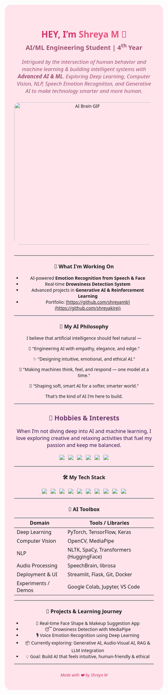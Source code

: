 <!--
🌸 Shreya M | AI/ML Engineering Student | Final Year(7th SEM)
-->

<div align="center" style="background:#ffe4ec; padding: 35px 30px; border-radius: 20px; max-width: 720px; margin: auto; font-family: 'Segoe UI', Tahoma, Geneva, Verdana, sans-serif;">

<h1 style="color:#d6336c; margin-bottom: 0;">HEY, I’m <span style="color:#e75480;">Shreya M</span> 🌸</h1>
<p style="color:#9c5271; font-size: 20px; margin-top: 5px; font-weight: 600;">AI/ML Engineering Student | 4<sup>th</sup> Year</p>

<p style="color:#9c5271; font-size: 17px; max-width: 600px; margin: 15px auto 25px auto; font-style: italic;">
Intrigued by the intersection of human behavior and machine learning & building intelligent systems with <strong>Advanced AI & ML</strong>. Exploring Deep Learning, Computer Vision, NLP, Speech Emotion Recognition, and Generative AI to make technology smarter and more human.
</p>


<img src="https://media1.tenor.com/m/xei0iF6HWToAAAAC/pjsk-pjsk-anime.gif" width="450" alt="AI Brain GIF" style="border-radius:15px; margin-bottom: 20px;" />

---

### 🎯 What I'm Working On
- AI-powered **Emotion Recognition from Speech & Face**
- Real-time **Drowsiness Detection System**
- Advanced projects in **Generative AI & Reinforcement Learning**
- Portfolio: [https://github.com/shreyamb](https://github.com/shreyakirei)



---

### 🌷 My AI Philosophy

I believe that artificial intelligence should feel natural —  


🎀 "Engineering AI with empathy, elegance, and edge."

✨ "Designing intuitive, emotional, and ethical AI."

🧠 "Making machines think, feel, and respond — one model at a time."

🌸 "Shaping soft, smart AI for a softer, smarter world."



That's the kind of AI I'm here to build.

---

<div style="max-width: 650px; margin: 20px auto; font-family: 'Segoe UI', Tahoma, Geneva, Verdana, sans-serif; color: #38104A;">

  <h2 style="text-align:center; color:#6B3B6B;">🎨 Hobbies & Interests</h2>
  
  <p style="text-align:center; font-size: 16px; max-width: 600px; margin: 0 auto 20px auto;">
    When I’m not diving deep into AI and machine learning, I love exploring creative and relaxing activities that fuel my passion and keep me balanced.
  </p>

  <div style="display:flex; justify-content:center; flex-wrap: wrap; gap: 12px;">
    <img src="https://img.shields.io/badge/Reading-F3D6F5?style=for-the-badge&logo=bookstack&logoColor=38104A" />
    <img src="https://img.shields.io/badge/Drawing-F9E0F7?style=for-the-badge&logo=paintbrush&logoColor=38104A" />
    <img src="https://img.shields.io/badge/Music-F7D6E9?style=for-the-badge&logo=music&logoColor=38104A" />
    <img src="https://img.shields.io/badge/Traveling-FBE9F9?style=for-the-badge&logo=airplane&logoColor=38104A" />
    <img src="https://img.shields.io/badge/Yoga-EAD6F3?style=for-the-badge&logo=yoga&logoColor=38104A" />
    <img src="https://img.shields.io/badge/Photography-F4B6D9?style=for-the-badge&logo=camera&logoColor=38104A" />
  </div>
  
</div>


---

### 🛠️ My Tech Stack

<div style="display:flex; justify-content:center; flex-wrap: wrap; gap: 12px; margin-top: 20px;">
  <img src="https://img.shields.io/badge/Python-F3D6F5?style=for-the-badge&logo=python&logoColor=38104A" />
  <img src="https://img.shields.io/badge/TensorFlow-F9E0F7?style=for-the-badge&logo=tensorflow&logoColor=38104A" />
  <img src="https://img.shields.io/badge/PyTorch-F7D6E9?style=for-the-badge&logo=pytorch&logoColor=38104A" />
  <img src="https://img.shields.io/badge/OpenCV-E7D9F8?style=for-the-badge&logo=opencv&logoColor=38104A" />
  <img src="https://img.shields.io/badge/Scikit--Learn-FBE9F9?style=for-the-badge&logo=scikit-learn&logoColor=38104A" />
  <img src="https://img.shields.io/badge/SpeechBrain-EAD6F3?style=for-the-badge&logoColor=38104A" />
  <img src="https://img.shields.io/badge/Keras-F4B6D9?style=for-the-badge&logo=keras&logoColor=38104A" />
  <img src="https://img.shields.io/badge/Git-F9D3F1?style=for-the-badge&logo=git&logoColor=38104A" />
  <img src="https://img.shields.io/badge/Docker-D9C4F9?style=for-the-badge&logo=docker&logoColor=38104A" />
  <img src="https://img.shields.io/badge/Streamlit-F7D6E9?style=for-the-badge&logo=streamlit&logoColor=38104A" />
</div>


---
### 🧰 AI Toolbox

| Domain               | Tools / Libraries                      |
|----------------------|----------------------------------------|
| Deep Learning        | PyTorch, TensorFlow, Keras             |
| Computer Vision      | OpenCV, MediaPipe                      |
| NLP                  | NLTK, SpaCy, Transformers (HuggingFace)|
| Audio Processing     | SpeechBrain, librosa                   |
| Deployment & UI      | Streamlit, Flask, Git, Docker          |
| Experiments / Demos  | Google Colab, Jupyter, VS Code         |

---

### 🧠 Projects & Learning Journey

- 💄 Real-time Face Shape & Makeup Suggestion App  
- 😴 Drowsiness Detection with MediaPipe  
- 🎙️ Voice Emotion Recognition using Deep Learning  
- 📦 Currently exploring: Generative AI, Audio-Visual AI, RAG & LLM integration  
- 💡 Goal: Build AI that feels intuitive, human-friendly & ethical
  
---

<div align="center" style="font-size: 13px; color: #d6336c; margin-top: 25px; font-style: italic;">
  Made with ❤️ by Shreya M
</div>

</div>

